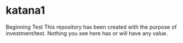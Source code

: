 # katana1
Beginning Test
This repository has been created with the purpose of investment/test.
Nothing you see here has or will have any value.
